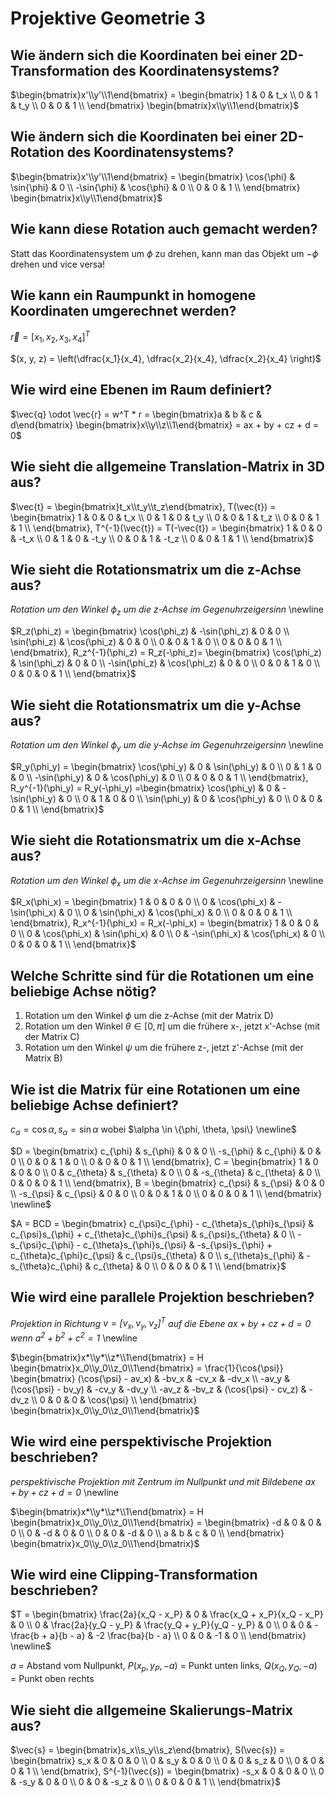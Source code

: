 # Projektive Geometrie 3

## Wie ändern sich die Koordinaten bei einer 2D-Transformation des Koordinatensystems?
$\begin{bmatrix}x'\\y'\\1\end{bmatrix} = 
\begin{bmatrix}
    1 & 0 & t_x \\
    0 & 1 & t_y \\
    0 & 0 & 1 \\
\end{bmatrix}
\begin{bmatrix}x\\y\\1\end{bmatrix}$

## Wie ändern sich die Koordinaten bei einer 2D-Rotation des Koordinatensystems?
$\begin{bmatrix}x'\\y'\\1\end{bmatrix} = 
\begin{bmatrix}
    \cos{\phi} & \sin{\phi} & 0 \\
    -\sin{\phi} & \cos{\phi} & 0 \\
    0 & 0 & 1 \\
\end{bmatrix}
\begin{bmatrix}x\\y\\1\end{bmatrix}$

## Wie kann diese Rotation auch gemacht werden?
Statt das Koordinatensystem um $\phi$ zu drehen, 
kann man das Objekt um $-\phi$ drehen und vice versa!

## Wie kann ein Raumpunkt in homogene Koordinaten umgerechnet werden?
$\vec{r} = [x_1, x_2, x_3, x_4]^T$

$(x, y, z) = \left(\dfrac{x_1}{x_4}, \dfrac{x_2}{x_4}, \dfrac{x_2}{x_4} \right)$

## Wie wird eine Ebenen im Raum definiert?
$\vec{q} \odot \vec{r} = w^T * r = \begin{bmatrix}a & b & c & d\end{bmatrix} 
\begin{bmatrix}x\\y\\z\\1\end{bmatrix} = ax + by + cz + d = 0$

## Wie sieht die allgemeine Translation-Matrix in 3D aus?
$\vec{t} = \begin{bmatrix}t_x\\t_y\\t_z\end{bmatrix}, 
T(\vec{t}) = \begin{bmatrix}
    1 & 0 & 0 & t_x  \\
    0 & 1 & 0 & t_y  \\
    0 & 0 & 1 & t_z  \\
    0 & 0 & 1 & 1  \\
\end{bmatrix}, 
T^{-1}(\vec{t}) = T(-\vec{t}) = \begin{bmatrix}
    1 & 0 & 0 & -t_x  \\
    0 & 1 & 0 & -t_y  \\
    0 & 0 & 1 & -t_z  \\
    0 & 0 & 1 & 1  \\
\end{bmatrix}$

## Wie sieht die Rotationsmatrix um die z-Achse aus?
_Rotation um den Winkel $\phi_z$ um die z-Achse im Gegenuhrzeigersinn_ \newline

$R_z(\phi_z) = \begin{bmatrix}
    \cos(\phi_z) & -\sin(\phi_z) & 0 & 0  \\
    \sin(\phi_z) & \cos(\phi_z) & 0 & 0  \\
    0 & 0 & 1 & 0  \\
    0 & 0 & 0 & 1  \\
\end{bmatrix}, 
R_z^{-1}(\phi_z) = R_z(-\phi_z)= \begin{bmatrix}
    \cos(\phi_z) & \sin(\phi_z) & 0 & 0  \\
    -\sin(\phi_z) & \cos(\phi_z) & 0 & 0  \\
    0 & 0 & 1 & 0  \\
    0 & 0 & 0 & 1  \\
\end{bmatrix}$

## Wie sieht die Rotationsmatrix um die y-Achse aus?
_Rotation um den Winkel $\phi_y$ um die y-Achse im Gegenuhrzeigersinn_ \newline

$R_y(\phi_y) = \begin{bmatrix}
    \cos(\phi_y) & 0 & \sin(\phi_y) & 0  \\
    0 & 1 & 0 & 0  \\
    -\sin(\phi_y) & 0 & \cos(\phi_y) & 0  \\
    0 & 0 & 0 & 1  \\
\end{bmatrix}, 
R_y^{-1}(\phi_y) = R_y(-\phi_y) =\begin{bmatrix}
    \cos(\phi_y) & 0 & -\sin(\phi_y) & 0  \\
    0 & 1 & 0 & 0  \\
    \sin(\phi_y) & 0 & \cos(\phi_y) & 0  \\
    0 & 0 & 0 & 1  \\
\end{bmatrix}$

## Wie sieht die Rotationsmatrix um die x-Achse aus?
_Rotation um den Winkel $\phi_x$ um die x-Achse im Gegenuhrzeigersinn_ \newline

$R_x(\phi_x) = \begin{bmatrix}
    1 & 0 & 0 & 0  \\
    0 & \cos(\phi_x) & -\sin(\phi_x) & 0  \\
    0 & \sin(\phi_x) & \cos(\phi_x) & 0  \\
    0 & 0 & 0 & 1  \\
\end{bmatrix}, 
R_x^{-1}(\phi_x) = R_x(-\phi_x) = \begin{bmatrix}
    1 & 0 & 0 & 0  \\
    0 & \cos(\phi_x) & \sin(\phi_x) & 0  \\
    0 & -\sin(\phi_x) & \cos(\phi_x) & 0  \\
    0 & 0 & 0 & 1  \\
\end{bmatrix}$

## Welche Schritte sind für die Rotationen um eine beliebige Achse nötig?
1. Rotation um den Winkel $\phi$ um die z-Achse (mit der Matrix D)
2. Rotation um den Winkel $\theta \in [0, \pi]$ um die frühere x-, jetzt x'-Achse (mit der Matrix C)
3. Rotation um den Winkel $\psi$ um die frühere z-, jetzt z'-Achse (mit der Matrix B)

## Wie ist die Matrix für eine Rotationen um eine beliebige Achse definiert?
$c_{\alpha} = \cos{\alpha}, s_{\alpha} = \sin{\alpha}$ wobei $\alpha \in \{\phi, \theta, \psi\} \newline$

$D = \begin{bmatrix}
c_{\phi} & s_{\phi} & 0 & 0  \\
-s_{\phi} & c_{\phi} & 0 & 0 \\
0 & 0 & 1 & 0  \\
0 & 0 & 0 & 1  \\
\end{bmatrix}, 
C = \begin{bmatrix}
1 & 0 & 0 & 0  \\
0 & c_{\theta} & s_{\theta} & 0  \\
0 & -s_{\theta} & c_{\theta} & 0 \\
0 & 0 & 0 & 1  \\
\end{bmatrix}, 
B = \begin{bmatrix}
c_{\psi} & s_{\psi} & 0 & 0  \\
-s_{\psi} & c_{\psi} & 0 & 0 \\
0 & 0 & 1 & 0  \\
0 & 0 & 0 & 1  \\
\end{bmatrix} \newline$

$A = BCD = \begin{bmatrix}
    c_{\psi}c_{\phi} - c_{\theta}s_{\phi}s_{\psi} &
    c_{\psi}s_{\phi} + c_{\theta}c_{\phi}s_{\psi} &
    s_{\psi}s_{\theta} & 0 \\
    -s_{\psi}c_{\phi} - c_{\theta}s_{\phi}s_{\psi} &
    -s_{\psi}s_{\phi} + c_{\theta}c_{\phi}c_{\psi} &
    c_{\psi}s_{\theta} & 0 \\
    s_{\theta}s_{\phi} & -s_{\theta}c_{\phi} & c_{\theta} & 0 \\
    0 & 0 & 0 & 1  \\
\end{bmatrix}$

## Wie wird eine parallele Projektion beschrieben?
_Projektion in Richtung $v = [v_x , v_y , v_z ]^T$ auf die Ebene $ax + by + cz + d = 0$ wenn $a^2 + b^2 + c^2 = 1$_ \newline

$\begin{bmatrix}x*\\y*\\z*\\1\end{bmatrix} = 
H \begin{bmatrix}x_0\\y_0\\z_0\\1\end{bmatrix} = 
\frac{1}{\cos{\psi}}
\begin{bmatrix}
    (\cos{\psi} - av_x) & -bv_x & -cv_x & -dv_x \\
    -av_y & (\cos{\psi} - bv_y) & -cv_y & -dv_y \\
    -av_z & -bv_z & (\cos{\psi} - cv_z) & -dv_z \\
    0 & 0 & 0 & \cos{\psi} \\
\end{bmatrix}
\begin{bmatrix}x_0\\y_0\\z_0\\1\end{bmatrix}$

## Wie wird eine perspektivische Projektion beschrieben?
_perspektivische Projektion mit Zentrum im Nullpunkt und mit Bildebene $ax + by + cz + d = 0$_ \newline

$\begin{bmatrix}x*\\y*\\z*\\1\end{bmatrix} = 
H \begin{bmatrix}x_0\\y_0\\z_0\\1\end{bmatrix} = 
\begin{bmatrix}
    -d & 0 & 0 & 0 \\
    0 & -d & 0 & 0 \\
    0 & 0 & -d & 0 \\
    a & b & c & 0 \\
\end{bmatrix}
\begin{bmatrix}x_0\\y_0\\z_0\\1\end{bmatrix}$

## Wie wird eine Clipping-Transformation beschrieben?
$T = \begin{bmatrix}
    \frac{2a}{x_Q - x_P} & 0 & \frac{x_Q + x_P}{x_Q - x_P} & 0 \\
    0 & \frac{2a}{y_Q - y_P} & \frac{y_Q + y_P}{y_Q - y_P} & 0 \\
    0 & 0 & -\frac{b + a}{b - a} & -2 \frac{ba}{b - a} \\
    0 & 0 & -1 & 0 \\
\end{bmatrix} \newline$

$a$ = Abstand vom Nullpunkt, $P(x_p, y_P, -a)$ = Punkt unten links, $Q(x_Q, y_Q, -a)$ = Punkt oben rechts

## Wie sieht die allgemeine Skalierungs-Matrix aus?
$\vec{s} = \begin{bmatrix}s_x\\s_y\\s_z\end{bmatrix}, 
S(\vec{s}) = \begin{bmatrix}
    s_x & 0 & 0 & 0 \\
    0 & s_y & 0 & 0 \\
    0 & 0 & s_z & 0 \\
    0 & 0 & 0 & 1 \\
\end{bmatrix}, 
S^{-1}(\vec{s}) = \begin{bmatrix}
    -s_x & 0 & 0 & 0 \\
    0 & -s_y & 0 & 0 \\
    0 & 0 & -s_z & 0 \\
    0 & 0 & 0 & 1 \\
\end{bmatrix}$

